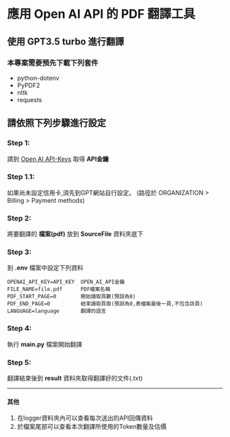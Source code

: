 # 應用 Open AI API 的 PDF 翻譯工具
## 使用 GPT3.5 turbo 進行翻譯
### 本專案需要預先下載下列套件

- python-dotenv
- PyPDF2
- nltk
- requests

## 請依照下列步驟進行設定

### Step 1:
請到 [Open AI API-Keys](https://platform.openai.com/account/api-keys) 取得 **API金鑰**

### Step 1.1:
如果尚未設定信用卡,須先到GPT網站自行設定。
(路徑於 ORGANIZATION > Billing > Payment methods)
### Step 2:
將要翻譯的 **檔案(pdf)** 放到 **SourceFile** 資料夾底下

### Step 3:
到 **.env** 檔案中設定下列資料
```text
OPENAI_API_KEY=API_KEY  OPEN_AI_API金鑰
FILE_NAME=file.pdf      PDF檔案名稱
PDF_START_PAGE=0        開始讀取頁數(預設為0)
PDF_END_PAGE=0          結束讀取頁面(預設為0,表檔案最後一頁,不包含該頁)
LANGUAGE=language       翻譯的語言
```
### Step 4:
執行 **main.py** 檔案開始翻譯

### Step 5:
翻譯結束後到 **result** 資料夾取得翻譯好的文件(.txt)

---
#### 其他
1. 在logger資料夾內可以查看每次送出的API回傳資料
2. 於檔案尾部可以查看本次翻譯所使用的Token數量及估價